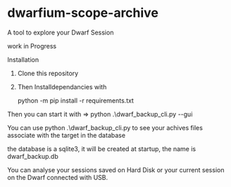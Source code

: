# dwarfium-scope-archive
A tool to explore your Dwarf Session

work in Progress

Installation

1. Clone this repository 

2. Then Installdependancies  with
  
     python -m pip install -r requirements.txt


Then you can start it with => python .\dwarf_backup_cli.py --gui

You can use python .\dwarf_backup_cli.py to see your achives files associate with the target in the database

the database is a sqlite3, it will be created at startup, the name is dwarf_backup.db

You can analyse your sessions saved on Hard Disk or your current session on the Dwarf connected with USB.

